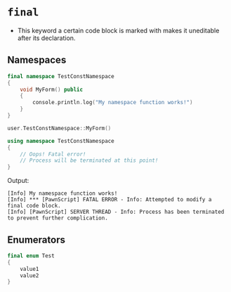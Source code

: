 # `final`

- This keyword a certain code block is marked with makes it uneditable after its declaration.

## Namespaces

```cpp
final namespace TestConstNamespace
{
	void MyForm() public
	{
		console.println.log("My namespace function works!")
	}
}

user.TestConstNamespace::MyForm()

using namespace TestConstNamespace
{
	// Oops! Fatal error!
	// Process will be terminated at this point!
}
```

Output:

```
[Info] My namespace function works!
[Info] *** [PawnScript] FATAL ERROR - Info: Attempted to modify a final code block.
[Info] [PawnScript] SERVER THREAD - Info: Process has been terminated to prevent further complication.
```

## Enumerators

```cpp
final enum Test
{
	value1
	value2
}